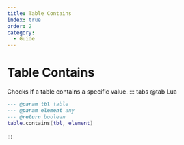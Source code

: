```yaml
---
title: Table Contains
index: true
order: 2
category:
  - Guide
---
```


# Table Contains
Checks if a table contains a specific value.
::: tabs
@tab Lua
```lua
--- @param tbl table
--- @param element any
--- @return boolean
table.contains(tbl, element)
```

:::